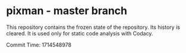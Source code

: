 # pixman - master branch

This repository contains the frozen state of the repository.
Its history is cleared. It is used only for static code
analysis with Codacy.

Commit Time: 1714548978